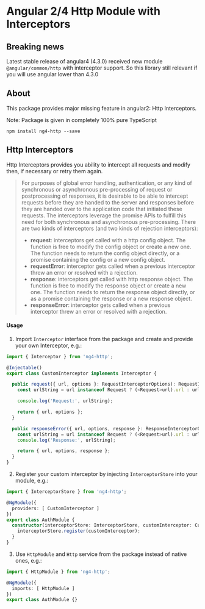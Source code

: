 # Angular 2/4 Http Module with Interceptors

## Breaking news
Latest stable release of angular4 (4.3.0) received new module `@angular/common/http` with interceptor support.
So this library still relevant if you will use angular lower than 4.3.0

## About
This package provides major missing feature in angular2: Http Interceptors.

Note: Package is given in completely 100% pure TypeScript

```
npm install ng4-http --save
```

## Http Interceptors

Http Interceptors provides you ability to intercept all requests and modify then, if necessary or retry them again.

> For purposes of global error handling, authentication, or any kind of synchronous or asynchronous pre-processing of request or postprocessing of responses, it is desirable to be able to intercept requests before they are handed to the server and responses before they are handed over to the application code that initiated these requests. The interceptors leverage the promise APIs to fulfill this need for both synchronous and asynchronous pre-processing.
> There are two kinds of interceptors (and two kinds of rejection interceptors):
> * **request**: interceptors get called with a http config object. The function is free to modify the config object or create a new one. The function needs to return the config object directly, or a promise containing the config or a new config object.
> * **requestError**: interceptor gets called when a previous interceptor threw an error or resolved with a rejection.
> * **response**: interceptors get called with http response object. The function is free to modify the response object or create a new one. The function needs to return the  response object directly, or as a promise containing the response or a new response object.
> * **responseError**: interceptor gets called when a previous interceptor threw an error or resolved with a rejection.

#### Usage

1. Import ```Interceptor``` interface from the package and create and provide your own Interceptor, e.g.:

```typescript
import { Interceptor } from 'ng4-http';

@Injectable()
export class CustomInterceptor implements Interceptor {

  public request({ url, options }: RequestInterceptorOptions): RequestInterceptorOptions {
    const urlString = url instanceof Request ? (<Request>url).url : url;

    console.log('Request:', urlString);

    return { url, options };
  }

  public responseError({ url, options, response }: ResponseInterceptorOptions): RequestInterceptorOptions {
    const urlString = url instanceof Request ? (<Request>url).url : url;
    console.log('Response:', urlString);

    return { url, options, response };
  }
}
```

2. Register your custom interceptor by injecting ```InterceptorStore``` into your module, e.g.:

```typescript
import { InterceptorStore } from 'ng4-http';

@NgModule({
  providers: [ CustomInterceptor ]
})
export class AuthModule {
  constructor(interceptorStore: InterceptorStore, customInterceptor: CustomInterceptor) {
    interceptorStore.register(customInterceptor);
  }
}
```

3. Use ```HttpModule``` and ```Http``` service from the package instead of native ones, e.g.:

```typescript
import { HttpModule } from 'ng4-http';

@NgModule({
  imports: [ HttpModule ]
})
export class AuthModule {}
```
